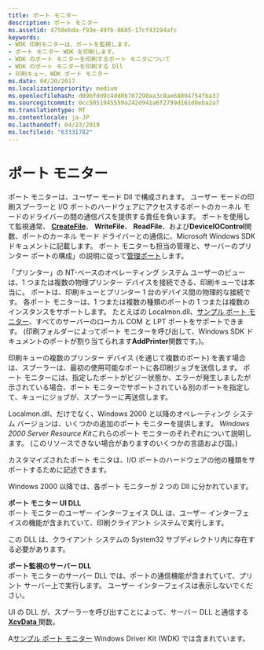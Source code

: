```yaml
---
title: ポート モニター
description: ポート モニター
ms.assetid: 4758ebda-f93e-49fb-8605-17cf43194afc
keywords:
- WDK 印刷モニターは、ポートを監視します。
- ポート モニター WDK を印刷します。
- WDK のポート モニターを印刷するポート モニタについて
- WDK のポート モニターを印刷する Dll
- 印刷キュー、WDK ポート モニター
ms.date: 04/20/2017
ms.localizationpriority: medium
ms.openlocfilehash: d09bfdd9c4dd0b707298aa3c8ae68804754fba37
ms.sourcegitcommit: 0cc5051945559a242d941a6f2799d161d8eba2a7
ms.translationtype: MT
ms.contentlocale: ja-JP
ms.lasthandoff: 04/23/2019
ms.locfileid: "63331782"
---
```

# <a name="port-monitors"></a>ポート モニター





ポート モニターは、ユーザー モード Dll で構成されます。 ユーザー モードの印刷スプーラーと I/O ポートのハードウェアにアクセスするポートのカーネル モードのドライバーの間の通信パスを提供する責任を負います。 ポートを使用して監視通常、 [ **CreateFile**](https://msdn.microsoft.com/library/windows/desktop/aa363858)、 **WriteFile**、 **ReadFile**、および**DeviceIOControl**関数、ポートのカーネル モード ドライバーとの通信に、Microsoft Windows SDK ドキュメントに記載します。 ポート モニターも担当の管理と、サーバーのプリンター ポートの構成」の説明に従って[管理ポート](managing-a-port.md)します。

「プリンター」の NT-ベースのオペレーティング システム ユーザーのビューは、1 つまたは複数の物理プリンター デバイスを接続できる、印刷キューでは本当に。 ポートは、印刷キューとプリンター 1 台のデバイス間の物理的な接続です。 各ポート モニターは、1 つまたは複数の種類のポートの 1 つまたは複数のインスタンスをサポートします。 たとえばの Localmon.dll、[サンプル ポート モニター](sample-port-monitor.md)、すべてのサーバーのローカル COM と LPT ポートをサポートできます。 (印刷フォルダーによってポート モニターを呼び出して、Windows SDK ドキュメントのポートが割り当てられます**AddPrinter**関数です。)。

印刷キューの複数のプリンター デバイス (を通じて複数のポート) を表す場合は、スプーラーは、最初の使用可能なポートに各印刷ジョブを送信します。 ポート モニターには、指定したポートがビジー状態か、エラーが発生しましたが示されている場合、ポート モニターでサポートされている別のポートを指定して、キューにジョブが、スプーラーに再送信します。

Localmon.dll、だけでなく、Windows 2000 と以降のオペレーティング システム バージョンは、いくつかの追加のポート モニターを提供します。 *Windows 2000 Server Resource Kit*これらのポート モニターのそれぞれについて説明します。 (このリソースできない場合がありますのいくつかの言語および国。)

カスタマイズされたポート モニタは、I/O ポートのハードウェアの他の種類をサポートするために記述できます。

Windows 2000 以降では、各ポート モニターが 2 つの Dll に分かれています。

<a href="" id="port-monitor-ui-dll-"></a>**ポート モニター UI DLL**   
ポート モニターのユーザー インターフェイス DLL は、ユーザー インターフェイスの機能が含まれていて、印刷クライアント システムで実行します。

この DLL は、クライアント システムの System32 サブディレクトリ内に存在する必要があります。

<a href="" id="port-monitor-server-dll-"></a>**ポート監視のサーバー DLL**   
ポート モニターのサーバー DLL では、ポートの通信機能が含まれていて、プリント サーバー上で実行します。 ユーザー インターフェイスは表示しないでください。

UI の DLL が、スプーラーを呼び出すことによって、サーバー DLL と通信する[ **XcvData** ](https://msdn.microsoft.com/library/windows/hardware/ff564255)関数。

A[サンプル ポート モニター](sample-port-monitor.md) Windows Driver Kit (WDK) では含まれています。

 

 




